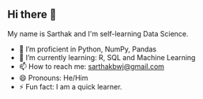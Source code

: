 ## Hi there 👋

My name is Sarthak and I'm self-learning Data Science. 

- 🔭 I’m proficient in Python, NumPy, Pandas 
- 🌱 I’m currently learning: R, SQL and Machine Learning
- 📫 How to reach me: sarthakbwj@gmail.com
- 😄 Pronouns: He/Him
- ⚡ Fun fact: I am a quick learner. 

